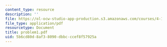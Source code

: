 ```yaml
---
content_type: resource
description: ''
file: https://ol-ocw-studio-app-production.s3.amazonaws.com/courses/4-123-architectural-design-level-i-perceptions-and-processes-fall-2003/5b6cd80d8af38090dbbcccef8f57925a_problem1.pdf
file_type: application/pdf
resourcetype: Document
title: problem1.pdf
uid: 5b6cd80d-8af3-8090-dbbc-ccef8f57925a
---
```

